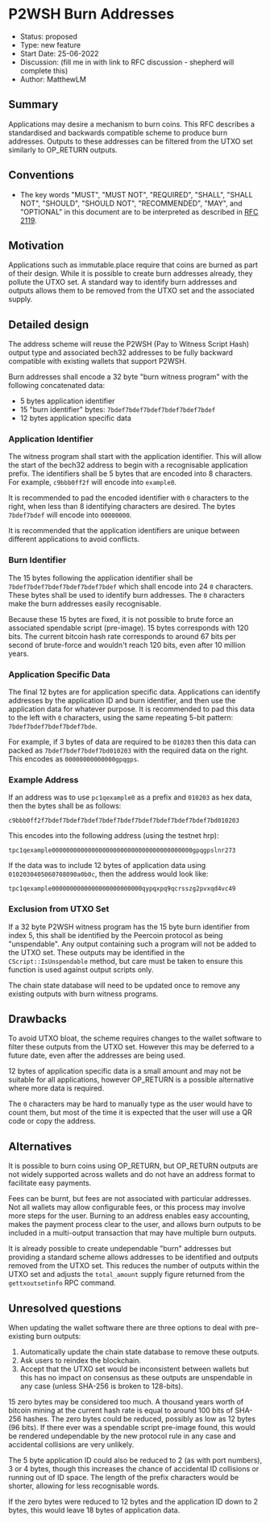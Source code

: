 # P2WSH Burn Addresses

- Status: proposed 
- Type: new feature 
- Start Date: 25-06-2022 
- Discussion: (fill me in with link to RFC discussion - shepherd will complete this) 
- Author: MatthewLM

## Summary

Applications may desire a mechanism to burn coins. This RFC describes a
standardised and backwards compatible scheme to produce burn addresses. Outputs
to these addresses can be filtered from the UTXO set similarly to OP_RETURN
outputs.

## Conventions
- The key words "MUST", "MUST NOT", "REQUIRED", "SHALL", "SHALL NOT", "SHOULD", "SHOULD NOT", "RECOMMENDED", "MAY", and "OPTIONAL" in this document are to be interpreted as described in [RFC 2119](http://tools.ietf.org/html/rfc2119).

## Motivation

Applications such as immutable.place require that coins are burned as part of
their design. While it is possible to create burn addresses already, they
pollute the UTXO set. A standard way to identify burn addresses and outputs
allows them to be removed from the UTXO set and the associated supply.

## Detailed design

The address scheme will reuse the P2WSH (Pay to Witness Script Hash) output type
and associated bech32 addresses to be fully backward compatible with existing
wallets that support P2WSH.

Burn addresses shall encode a 32 byte "burn witness program" with the following
concatenated data:

- 5 bytes application identifier
- 15 "burn identifier" bytes: `7bdef7bdef7bdef7bdef7bdef7bdef`
- 12 bytes application specific data

### Application Identifier

The witness program shall start with the application identifier. This will allow
the start of the bech32 address to begin with a recognisable application prefix.
The identifiers shall be 5 bytes that are encoded into 8 characters. For
example, `c9bbb0ff2f` will encode into `example0`.

It is recommended to pad the encoded identifier with `0` characters to the
right, when less than 8 identifying characters are desired. The bytes
`7bdef7bdef` will encode into `00000000`.

It is recommended that the application identifiers are unique between different
applications to avoid conflicts.

### Burn Identifier

The 15 bytes following the application identifier shall be
`7bdef7bdef7bdef7bdef7bdef7bdef` which shall encode into 24 `0` characters.
These bytes shall be used to identify burn addresses. The `0` characters make
the burn addresses easily recognisable.

Because these 15 bytes are fixed, it is not possible to brute force an
associated spendable script (pre-image). 15 bytes corresponds with 120 bits. The
current bitcoin hash rate corresponds to around 67 bits per second of
brute-force and wouldn't reach 120 bits, even after 10 million years.

### Application Specific Data

The final 12 bytes are for application specific data. Applications can identify
addresses by the application ID and burn identifier, and then use the
application data for whatever purpose. It is recommended to pad this data to the
left with `0` characters, using the same repeating 5-bit pattern:
`7bdef7bdef7bdef7bdef7bde`.

For example, if 3 bytes of data are required to be `010203` then this data can
packed as `7bdef7bdef7bdef7bd010203` with the required data on the right. This
encodes as `00000000000000gpqgps`.

### Example Address

If an address was to use `pc1qexample0` as a prefix and `010203` as hex data,
then the bytes shall be as follows:

    c9bbb0ff2f7bdef7bdef7bdef7bdef7bdef7bdef7bdef7bdef7bdef7bd010203

This encodes into the following address (using the testnet hrp):

    tpc1qexample000000000000000000000000000000000000000gpqgpslnr273

If the data was to include 12 bytes of application data using
`0102030405060708090a0b0c`, then the address would look like:

    tpc1qexample0000000000000000000000000qypqxpq9qcrsszg2pvxqd4vc49

### Exclusion from UTXO Set

If a 32 byte P2WSH witness program has the 15 byte burn identifier from index 5,
this shall be identified by the Peercoin protocol as being "unspendable". Any
output containing such a program will not be added to the UTXO set. These
outputs may be identified in the `CScript::IsUnspendable` method, but care must
be taken to ensure this function is used against output scripts only.

The chain state database will need to be updated once to remove any existing
outputs with burn witness programs.

## Drawbacks

To avoid UTXO bloat, the scheme requires changes to the wallet software to
filter these outputs from the UTXO set. However this may be deferred to a future
date, even after the addresses are being used.

12 bytes of application specific data is a small amount and may not be suitable
for all applications, however OP_RETURN is a possible alternative where more
data is required.

The `0` characters may be hard to manually type as the user would have to count
them, but most of the time it is expected that the user will use a QR code or
copy the address.

## Alternatives

It is possible to burn coins using OP_RETURN, but OP_RETURN outputs are not
widely supported across wallets and do not have an address format to facilitate
easy payments.

Fees can be burnt, but fees are not associated with particular addresses. Not
all wallets may allow configurable fees, or this process may involve more steps
for the user. Burning to an address enables easy accounting, makes the payment
process clear to the user, and allows burn outputs to be included in a
multi-output transaction that may have multiple burn outputs.

It is already possible to create undependable "burn" addresses but providing a
standard scheme allows addresses to be identified and outputs removed from
the UTXO set. This reduces the number of outputs within the UTXO set and adjusts
the `total_amount` supply figure returned from the `gettxoutsetinfo` RPC
command.

## Unresolved questions

When updating the wallet software there are three options to deal with
pre-existing burn outputs:

1. Automatically update the chain state database to remove these outputs.
2. Ask users to reindex the blockchain.
3. Accept that the UTXO set would be inconsistent between wallets but this has
   no impact on consensus as these outputs are unspendable in any case (unless
   SHA-256 is broken to 128-bits).

15 zero bytes may be considered too much. A thousand years worth of bitcoin
mining at the current hash rate is equal to around 100 bits of SHA-256 hashes.
The zero bytes could be reduced, possibly as low as 12 bytes (96 bits). If there
ever was a spendable script pre-image found, this would be rendered undependable
by the new protocol rule in any case and accidental collisions are very
unlikely.

The 5 byte application ID could also be reduced to 2 (as with port numbers), 3
or 4 bytes, though this increases the chance of accidental ID collisions or
running out of ID space. The length of the prefix characters would be shorter,
allowing for less recognisable words.

If the zero bytes were reduced to 12 bytes and the application ID down to 2
bytes, this would leave 18 bytes of application data.

